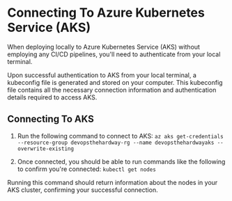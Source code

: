 # Connecting To Azure Kubernetes Service (AKS)

When deploying locally to Azure Kubernetes Service (AKS) without employing any CI/CD pipelines, you'll need to authenticate from your local terminal.

Upon successful authentication to AKS from your local terminal, a kubeconfig file is generated and stored on your computer. This kubeconfig file contains all the necessary connection information and authentication details required to access AKS.

## Connecting To AKS

1. Run the following command to connect to AKS:
`az aks get-credentials --resource-group devopsthehardway-rg --name devopsthehardwayaks --overwrite-existing`

2. Once connected, you should be able to run commands like the following to confirm you're connected:
`kubectl get nodes`

Running this command should return information about the nodes in your AKS cluster, confirming your successful connection.